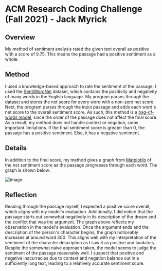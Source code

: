 # ACM Research Coding Challenge (Fall 2021) - Jack Myrick

## Overview
My method of sentiment analysis rated the given text overall as positive with a score of 9.75. This means the passage had a positive sentiment as a whole.

## Method
I used a knowledge-based approach to rate the sentiment of the passage. I used the [SentiWordNet](https://github.com/aesuli/SentiWordNet/blob/master/data/SentiWordNet_3.0.0.txt) dataset, which contains the positivity and negativity of many words in the English language. My program parses through the dataset and stores the net score for every word with a non-zero net score. Next, the program parses through the input passage and adds each word's net score to the overall sentiment score. As such, this method is a [bag-of-words model](https://en.wikipedia.org/wiki/Bag-of-words_model), since the order of the passage does not affect the final score. As a result, my method does not handle context or negation, some important limitations. If the final sentiment score is greater than 0, the passage has a positive sentiment. Else, it has a negative sentiment.

## Details
In addition to the final score, my method gives a graph from [Matplotlib](https://matplotlib.org/) of the net sentiment score as the passage progresses through each word. The graph is shown below.

![image](https://user-images.githubusercontent.com/63320517/130508052-ee4e4fdc-0896-44f5-95b6-aa0a9148000a.png)

## Reflection
Reading through the passage myself, I expected a positive score overall, which aligns with my model's evaluation. Additionally, I did notice that the passage starts out somewhat negatively in its description of the dream and the conflict that was the argument. The graph above reflects my observation in the model's evaluation. Once the argument ends and the description of the person's character begins, the graph noticeably increases at around word 300. This aligns well with my interpretation of the sentiment of the character description as I saw it as positive and laudatory. Despite the somewhat naive approach taken, the model seems to judge the sentiment of the passage reasonably well. I suspect that positive and negative inacurracies due to context and negation balance out in a sufficiently long text, leading to a relatively accurate sentiment score.

